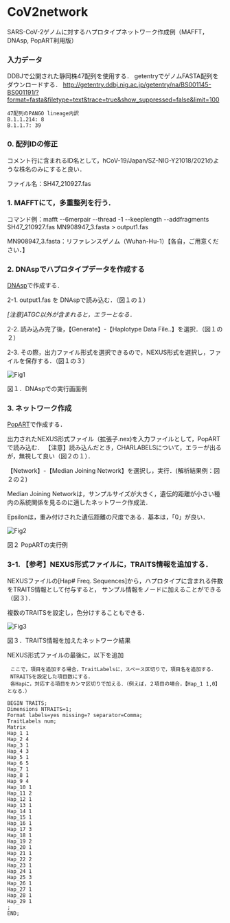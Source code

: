 # CoV2network

SARS-CoV-2ゲノムに対するハプロタイプネットワーク作成例（MAFFT，DNAsp, PopART利用版）

### 入力データ

DDBJで公開された静岡株47配列を使用する．
getentryでゲノムFASTA配列をダウンロードする．
http://getentry.ddbj.nig.ac.jp/getentry/na/BS001145-BS001191/?format=fasta&filetype=text&trace=true&show_suppressed=false&limit=100
```
47配列のPANGO lineage内訳
B.1.1.214: 8 
B.1.1.7: 39
```
### 0. 配列IDの修正
 コメント行に含まれるID名として，hCoV-19/Japan/SZ-NIG-Y21018/2021のような株名のみにすると良い．
 
 ファイル名：SH47_210927.fas
 
### 1. MAFFTにて，多重整列を行う．
 
 コマンド例：mafft --6merpair --thread -1 --keeplength --addfragments SH47_210927.fas MN908947_3.fasta > output1.fas

 MN908947_3.fasta：リファレンスゲノム（Wuhan-Hu-1）【各自，ご用意ください．】

### 2. DNAspでハプロタイプデータを作成する
  [DNAsp](http://www.ub.edu/dnasp/)で作成する．

2-1. output1.fas を DNAspで読み込む．（図１の１）

*[注意]ATGC以外が含まれると，エラーとなる．*

2-2. 読み込み完了後，【Generate】-【Haplotype Data File..】を選択．（図１の２）

2-3. その際，出力ファイル形式を選択できるので，NEXUS形式を選択し，ファイルを保存する．（図１の３）

![Fig1](https://user-images.githubusercontent.com/89957075/134666227-8f696327-e73e-4a63-b6ee-fbbce29ad360.PNG)

図１．DNAspでの実行画面例

### 3. ネットワーク作成
   [PopART](http://popart.otago.ac.nz/index.shtml)で作成する．
   
   出力されたNEXUS形式ファイル（拡張子.nex)を入力ファイルとして，PopARTで読み込む．
    【注意】読み込んだとき，CHARLABELSについて，エラーが出るが，無視して良い（図２の１）．
 
 【Network】-【Median Joining Network】を選択し，実行．(解析結果例：図２の２)
  
  Median Joining Networkは，サンプルサイズが大きく，遺伝的距離が小さい種内の系統関係を見るのに適したネットワーク作成法．
  
  Epsilonは，重み付けされた遺伝距離の尺度である．基本は，「0」が良い．
  
![Fig2](https://user-images.githubusercontent.com/89957075/134666234-d1ed8f60-1b90-4740-85d6-57a1ab267804.PNG)

図２ PopARTの実行例

### 3-1. 【参考】NEXUS形式ファイルに，TRAITS情報を追加する．
 
  NEXUSファイルの[Hap#  Freq. Sequences]から，ハプロタイプに含まれる件数をTRAITS情報として付与すると，
  サンプル情報をノードに加えることができる（図３）．
  
  複数のTRAITSを設定し，色分けすることもできる．

![Fig3](https://user-images.githubusercontent.com/89957075/134666239-b01d2477-c2c4-4b5b-aebd-01f5fd9b3cad.PNG)

図３．TRAITS情報を加えたネットワーク結果
 
  NEXUS形式ファイルの最後に，以下を追加
 
 
 ```
  ここで，項目を追加する場合，TraitLabelsに，スペース区切りで，項目名を追加する．
  NTRAITSを設定した項目数にする．
  各Hapに，対応する項目をカンマ区切りで加える．（例えば，２項目の場合，【Hap_1 1,0】となる．）
 
 BEGIN TRAITS;
 Dimensions NTRAITS=1;
 Format labels=yes missing=? separator=Comma;
 TraitLabels num;
 Matrix
 Hap_1 1
 Hap_2 4
 Hap_3 1
 Hap_4 3
 Hap_5 1
 Hap_6 5
 Hap_7 1
 Hap_8 1
 Hap_9 4
 Hap_10 1
 Hap_11 2
 Hap_12 1
 Hap_13 1
 Hap_14 1
 Hap_15 1
 Hap_16 1
 Hap_17 3
 Hap_18 1
 Hap_19 2
 Hap_20 1
 Hap_21 1
 Hap_22 2
 Hap_23 1
 Hap_24 1
 Hap_25 3
 Hap_26 1
 Hap_27 1
 Hap_28 1
 Hap_29 1
 ;
 END;
 ```
